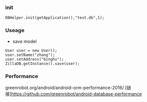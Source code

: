 ### init
```
DBHelper.init(getApplication(),"test.db",1);
```
### Useage

- save model
```
User user = new User();
user.setName("zhang");
user.setAddress("binghu");
ZillaDB.getInstance().save(user);
```


### Performance
greenrobot.org/android/android-orm-performance-2016/
[链接]<https://github.com/greenrobot/android-database-performance>